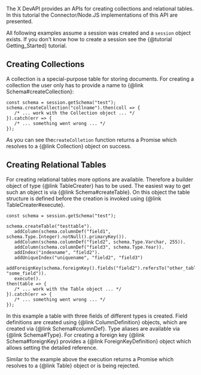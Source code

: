
The X DevAPI provides an APIs for creating collections and relational
tables. In this tutorial the Connector/Node.JS implementations of this
API are presented.

All following examples assume a session was created and a `session`
object exists. If you don't know how to create a session see the
{@tutorial Getting_Started} tutorial.

## Creating Collections

A collection is a special-purpose table for storing documents. For
creating a collection the user only has to provide a name to
{@link Schema#createCollection}:

```
const schema = session.getSchema("test");
schema.createCollection("collname").then(coll => {
   /* ... work with the Collection object ... */
}).catch(err => {
   /* ... something went wrong ... */
});
```

As you can see the`createColletion` function returns a Promise
which resolves to a {@link Collection} object on success.

## Creating Relational Tables

For creating relational tables more options are available. Therefore
a builder object of type {@link TableCreater} has to be used. The easiest
way to get such an object is via {@link Schema#createTable}. On this object
the table structure is defined before the creation is invoked using
{@link TableCreater#execute}.

```
const schema = session.getSchema("test");

schema.createTable("testtable").
   addColumn(schema.columnDef("field1", schema.Type.Integer).notNull().primaryKey()).
   addColumn(schema.columnDef("field2", schema.Type.Varchar, 255)).
   addColumn(schema.columnDef("field3", schema.Type.Year)).
   addIndex("indexname", "field2").
   addUniqueIndex("uniquename", "field2", "field3")
   addForeignKey(schema.foreignKey().fields("field2").refersTo("other_table", "some_field")).
   execute().
then(table => {
   /* ... work with the Table object ... */
}).catch(err => {
   /* ... something went wrong ... */
});
```

In this example a table with three fields of different types is created. Field
definitions are created using {@link ColumnDefinition} objects, which are created
via {@link Schema#columnDef}. Type aliases are available via {@link Schema#Type}.
For creating a foreign key
{@link Schema#foreignKey} provides a {@link ForeignKeyDefinition} object which
allows setting the detailed reference.

Similar to the example above the execution returns a Promise which resolves
to a {@link Table} object or is being rejected.